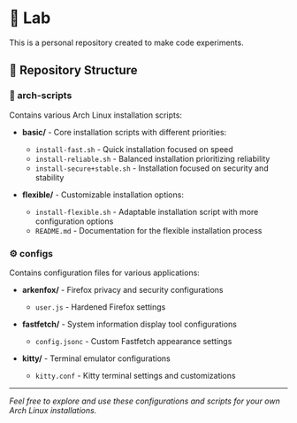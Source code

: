 # 🧪 Lab

This is a personal repository created to make code experiments.

## 📂 Repository Structure

### 🐧 arch-scripts

Contains various Arch Linux installation scripts:

- **basic/** - Core installation scripts with different priorities:
  - `install-fast.sh` - Quick installation focused on speed
  - `install-reliable.sh` - Balanced installation prioritizing reliability
  - `install-secure+stable.sh` - Installation focused on security and stability

- **flexible/** - Customizable installation options:
  - `install-flexible.sh` - Adaptable installation script with more configuration options
  - `README.md` - Documentation for the flexible installation process

### ⚙️ configs

Contains configuration files for various applications:

- **arkenfox/** - Firefox privacy and security configurations
  - `user.js` - Hardened Firefox settings

- **fastfetch/** - System information display tool configurations
  - `config.jsonc` - Custom Fastfetch appearance settings

- **kitty/** - Terminal emulator configurations
  - `kitty.conf` - Kitty terminal settings and customizations

---

*Feel free to explore and use these configurations and scripts for your own Arch Linux installations.* 
